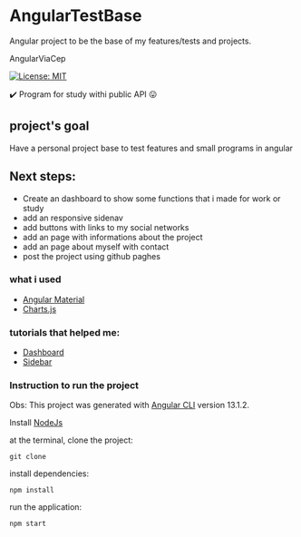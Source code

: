 # AngularTestBase

Angular project to be the base of my features/tests and projects.



 AngularViaCep
 
[![License: MIT](https://img.shields.io/badge/License-MIT-yellow.svg)](https://github.com/Pereira-Araujo/users-api/blob/main/LICENSE.md)

:heavy_check_mark: Program for study withi public API  :stuck_out_tongue:	

  
      
## project's goal

Have a personal project base to test features and small programs in angular

## Next steps:

 - Create an dashboard to show some functions that i made for work or study
 - add an responsive sidenav
 - add buttons with links to my social networks
 - add an page with informations about the project
 - add an page about myself with contact
 - post the project using github paghes



### what i used
- [Angular Material](https://material.angular.io/) 
- [Charts.js](https://www.npmjs.com/package/ng2-charts)

### tutorials that helped me:
- [Dashboard](https://www.smashingmagazine.com/2020/07/responsive-dashboard-angular-material-ng2-charts-schematics/)
- [Sidebar](https://www.smashingmagazine.com/2020/07/responsive-dashboard-angular-material-ng2-charts-schematics/)



### Instruction to run the project
Obs: This project was generated with [Angular CLI](https://github.com/angular/angular-cli) version 13.1.2.

Install [NodeJs](https://nodejs.org/en/)

at the terminal, clone the project:
```
git clone 
```

install dependencies:
```
npm install
```

run the application:
```
npm start 
```
